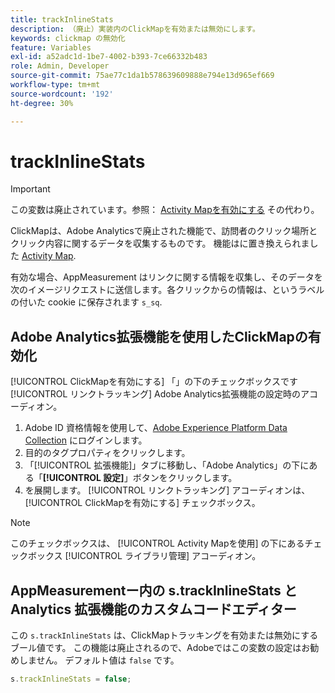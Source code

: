 ```yaml
---
title: trackInlineStats
description: （廃止）実装内のClickMapを有効または無効にします。
keywords: clickmap の無効化
feature: Variables
exl-id: a52adc1d-1be7-4002-b393-7ce66332b483
role: Admin, Developer
source-git-commit: 75ae77c1da1b578639609888e794e13d965ef669
workflow-type: tm+mt
source-wordcount: '192'
ht-degree: 30%

---
```


# trackInlineStats

>[!IMPORTANT]
>
> この変数は廃止されています。参照： [Activity Mapを有効にする](/help/analyze/activity-map/activitymap-getting-started/activitymap-enable.md) その代わり。

ClickMapは、Adobe Analyticsで廃止された機能で、訪問者のクリック場所とクリック内容に関するデータを収集するものです。 機能はに置き換えられました [Activity Map](/help/analyze/activity-map/activity-map.md).

有効な場合、AppMeasurement はリンクに関する情報を収集し、そのデータを次のイメージリクエストに送信します。各クリックからの情報は、というラベルの付いた cookie に保存されます `s_sq`.

## Adobe Analytics拡張機能を使用したClickMapの有効化

[!UICONTROL ClickMapを有効にする] 「」の下のチェックボックスです [!UICONTROL リンクトラッキング] Adobe Analytics拡張機能の設定時のアコーディオン。

1. Adobe ID 資格情報を使用して、[Adobe Experience Platform Data Collection](https://experience.adobe.com/data-collection) にログインします。
2. 目的のタグプロパティをクリックします。
3. 「[!UICONTROL 拡張機能]」タブに移動し、「Adobe Analytics」の下にある「**[!UICONTROL 設定]**」ボタンをクリックします。
4. を展開します。 [!UICONTROL リンクトラッキング] アコーディオンは、 [!UICONTROL ClickMapを有効にする] チェックボックス。

>[!NOTE]
>
>このチェックボックスは、 [!UICONTROL Activity Mapを使用] の下にあるチェックボックス [!UICONTROL ライブラリ管理] アコーディオン。

## AppMeasurementー内の s.trackInlineStats と Analytics 拡張機能のカスタムコードエディター

この `s.trackInlineStats` は、ClickMapトラッキングを有効または無効にするブール値です。 この機能は廃止されるので、Adobeではこの変数の設定はお勧めしません。 デフォルト値は `false` です。

```js
s.trackInlineStats = false;
```
